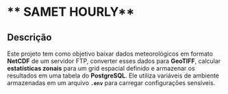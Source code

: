 # ** SAMET HOURLY**


## **Descrição**
Este projeto tem como objetivo baixar dados meteorológicos em formato **NetCDF** de um servidor FTP, converter esses dados para **GeoTIFF**, calcular **estatísticas zonais** para um grid espacial definido e armazenar os resultados em uma tabela do **PostgreSQL**. Ele utiliza variáveis de ambiente armazenadas em um arquivo **`.env`** para carregar configurações sensíveis.



